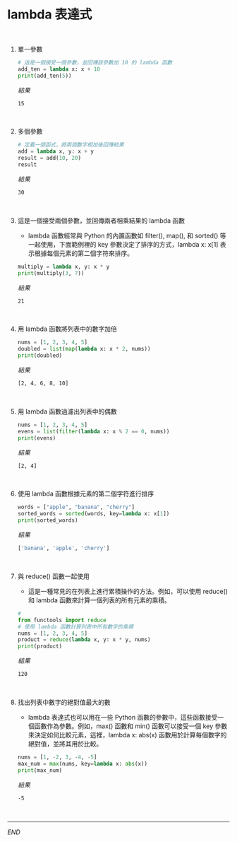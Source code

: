 # lambda 表達式

<br>


1. 單一參數

    ```python
    # 這是一個接受一個參數，並回傳該參數加 10 的 lambda 函數
    add_ten = lambda x: x + 10
    print(add_ten(5))
    ```
    _結果_
    ```bash
    15
    ```

<br>



2. 多個參數

    ```python
    # 定義一個函式，將兩個數字相加後回傳結果
    add = lambda x, y: x + y  
    result = add(10, 20) 
    result
    ```
    _結果_
    ```bash
    30
    ```

<br>

3. 這是一個接受兩個參數，並回傳兩者相乘結果的 lambda 函數 

   - lambda 函數經常與 Python 的內置函數如 filter(), map(), 和 sorted() 等一起使用，下面範例裡的 key 參數決定了排序的方式，lambda x: x[1] 表示根據每個元素的第二個字符來排序。

    ```python
    multiply = lambda x, y: x * y
    print(multiply(3, 7))
    ```
    _結果_
    ```bash
    21
    ```

<br>

4. 用 lambda 函數將列表中的數字加倍 
    ```python
    nums = [1, 2, 3, 4, 5]
    doubled = list(map(lambda x: x * 2, nums))
    print(doubled)
    ```
    _結果_
    ```bash
    [2, 4, 6, 8, 10]
    ```

<br>

5. 用 lambda 函數過濾出列表中的偶數

    ```python
    nums = [1, 2, 3, 4, 5]
    evens = list(filter(lambda x: x % 2 == 0, nums))
    print(evens)
    ```
    _結果_
    ```bash
    [2, 4]
    ```

<br>

6. 使用 lambda 函數根據元素的第二個字符進行排序

    ```python
    words = ["apple", "banana", "cherry"]
    sorted_words = sorted(words, key=lambda x: x[1])
    print(sorted_words) 
    ```
    _結果_
    ```bash
    ['banana', 'apple', 'cherry']
    ```

<br>

7. 與 reduce() 函數一起使用
   - 這是一種常見的在列表上進行累積操作的方法。例如，可以使用 reduce() 和 lambda 函數來計算一個列表的所有元素的乘積。


    ```python
    # 
    from functools import reduce
    # 使用 lambda 函數計算列表中所有數字的乘積
    nums = [1, 2, 3, 4, 5]
    product = reduce(lambda x, y: x * y, nums)
    print(product)
    ```
    _結果_
    ```bash
    120
    ```

<br>

8. 找出列表中數字的絕對值最大的數
   - lambda 表達式也可以用在一些 Python 函數的參數中，這些函數接受一個函數作為參數。例如，max() 函數和 min() 函數可以接受一個 key 參數來決定如何比較元素，這裡，lambda x: abs(x) 函數用於計算每個數字的絕對值，並將其用於比較。


    ```python
    nums = [1, -2, 3, -4, -5]
    max_num = max(nums, key=lambda x: abs(x))
    print(max_num)
    ```
    _結果_
    ```bash
    -5
    ```

    
<br>

---

_END_

